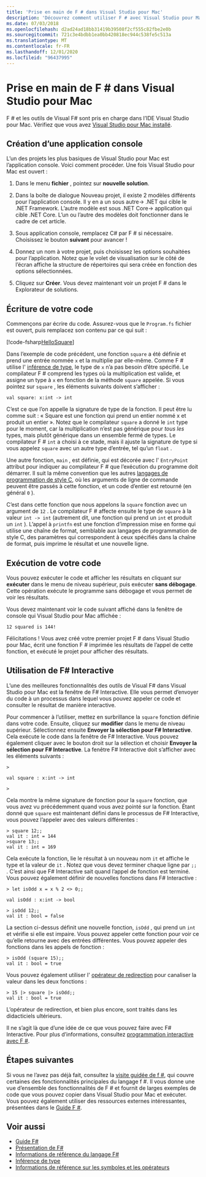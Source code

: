 ```yaml
---
title: 'Prise en main de F # dans Visual Studio pour Mac'
description: 'Découvrez comment utiliser F # avec Visual Studio pour Mac.'
ms.date: 07/03/2018
ms.openlocfilehash: d2ad24ad18bb31419b39508f2cf555c82fbe2e0b
ms.sourcegitcommit: 721c3e4bdbb1ea0bb420818ec944c538fe5c513a
ms.translationtype: MT
ms.contentlocale: fr-FR
ms.lasthandoff: 12/01/2020
ms.locfileid: "96437995"
---
```

# <a name="get-started-with-f-in-visual-studio-for-mac"></a>Prise en main de F # dans Visual Studio pour Mac

F # et les outils de Visual F# sont pris en charge dans l’IDE Visual Studio pour Mac. Vérifiez que vous avez [Visual Studio pour Mac installé](install-fsharp.md#install-f-with-visual-studio-for-mac).

## <a name="creating-a-console-application"></a>Création d’une application console

L’un des projets les plus basiques de Visual Studio pour Mac est l’application console.  Voici comment procéder.  Une fois Visual Studio pour Mac est ouvert :

1. Dans le menu **fichier** , pointez sur **nouvelle solution**.

2. Dans la boîte de dialogue Nouveau projet, il existe 2 modèles différents pour l’application console.  Il y en a un sous autre-> .NET qui cible le .NET Framework.  L’autre modèle est sous .NET Core-> application qui cible .NET Core.  L’un ou l’autre des modèles doit fonctionner dans le cadre de cet article.

3. Sous application console, remplacez C# par F # si nécessaire.  Choisissez le bouton **suivant** pour avancer !  

4. Donnez un nom à votre projet, puis choisissez les options souhaitées pour l’application.  Notez que le volet de visualisation sur le côté de l’écran affiche la structure de répertoires qui sera créée en fonction des options sélectionnées.  

5. Cliquez sur **Créer**.  Vous devez maintenant voir un projet F # dans le Explorateur de solutions.

## <a name="writing-your-code"></a>Écriture de votre code

Commençons par écrire du code.  Assurez-vous que le `Program.fs` fichier est ouvert, puis remplacez son contenu par ce qui suit :

[!code-fsharp[HelloSquare](~/samples/snippets/fsharp/getting-started/hello-square.fs)]

Dans l’exemple de code précédent, une fonction `square` a été définie et prend une entrée nommée `x` et la multiplie par elle-même.  Comme F # utilise l' [inférence de type](../language-reference/type-inference.md), le type de `x` n’a pas besoin d’être spécifié.  Le compilateur F # comprend les types où la multiplication est valide, et assigne un type à `x` en fonction de la méthode `square` appelée.  Si vous pointez sur `square` , les éléments suivants doivent s’afficher :

```console
val square: x:int -> int
```

C’est ce que l’on appelle la signature de type de la fonction.  Il peut être lu comme suit : « Square est une fonction qui prend un entier nommé x et produit un entier ».  Notez que le compilateur `square` a donné le `int` type pour le moment, car la multiplication n’est pas générique pour *tous les* types, mais plutôt générique dans un ensemble fermé de types.  Le compilateur F # `int` a choisi à ce stade, mais il ajuste la signature de type si vous appelez `square` avec un autre type d’entrée, tel qu’un `float` .

Une autre fonction, `main` , est définie, qui est décorée avec l' `EntryPoint` attribut pour indiquer au compilateur F # que l’exécution du programme doit démarrer.  Il suit la même convention que les autres [langages de programmation de style C](https://en.wikipedia.org/wiki/Entry_point#C_and_C.2B.2B), où les arguments de ligne de commande peuvent être passés à cette fonction, et un code d’entier est retourné (en général `0` ).

C’est dans cette fonction que nous appelons la `square` fonction avec un argument de `12` .  Le compilateur F # affecte ensuite le type de `square` à la valeur `int -> int` (autrement dit, une fonction qui prend un `int` et produit un `int` ).  L’appel à `printfn` est une fonction d’impression mise en forme qui utilise une chaîne de format, semblable aux langages de programmation de style C, des paramètres qui correspondent à ceux spécifiés dans la chaîne de format, puis imprime le résultat et une nouvelle ligne.

## <a name="running-your-code"></a>Exécution de votre code

Vous pouvez exécuter le code et afficher les résultats en cliquant sur **exécuter** dans le menu de niveau supérieur, puis exécuter **sans débogage**.  Cette opération exécute le programme sans débogage et vous permet de voir les résultats.

Vous devez maintenant voir le code suivant affiché dans la fenêtre de console qui Visual Studio pour Mac affichée :

```console
12 squared is 144!
```

Félicitations !  Vous avez créé votre premier projet F # dans Visual Studio pour Mac, écrit une fonction F # imprimée les résultats de l’appel de cette fonction, et exécuté le projet pour afficher des résultats.

## <a name="using-f-interactive"></a>Utilisation de F# Interactive

L’une des meilleures fonctionnalités des outils de Visual F# dans Visual Studio pour Mac est la fenêtre de F# Interactive.  Elle vous permet d’envoyer du code à un processus dans lequel vous pouvez appeler ce code et consulter le résultat de manière interactive.

Pour commencer à l’utiliser, mettez en surbrillance la `square` fonction définie dans votre code.  Ensuite, cliquez sur **modifier** dans le menu de niveau supérieur.  Sélectionnez ensuite **Envoyer la sélection pour F# Interactive**.  Cela exécute le code dans la fenêtre de F# Interactive.  Vous pouvez également cliquer avec le bouton droit sur la sélection et choisir **Envoyer la sélection pour F# Interactive**.  La fenêtre F# Interactive doit s’afficher avec les éléments suivants :

```console
>

val square : x:int -> int

>
```

Cela montre la même signature de fonction pour la `square` fonction, que vous avez vu précédemment quand vous avez pointé sur la fonction.  Étant donné que `square` est maintenant défini dans le processus de F# Interactive, vous pouvez l’appeler avec des valeurs différentes :

```console
> square 12;;
val it : int = 144
>square 13;;
val it : int = 169
```

Cela exécute la fonction, lie le résultat à un nouveau nom `it` et affiche le type et la valeur de `it` .  Notez que vous devez terminer chaque ligne par `;;` .  C’est ainsi que F# Interactive sait quand l’appel de fonction est terminé.  Vous pouvez également définir de nouvelles fonctions dans F# Interactive :

```console
> let isOdd x = x % 2 <> 0;;

val isOdd : x:int -> bool

> isOdd 12;;
val it : bool = false
```

La section ci-dessus définit une nouvelle fonction, `isOdd` , qui prend un `int` et vérifie si elle est impaire.  Vous pouvez appeler cette fonction pour voir ce qu’elle retourne avec des entrées différentes.  Vous pouvez appeler des fonctions dans les appels de fonction :

```console
> isOdd (square 15);;
val it : bool = true
```

Vous pouvez également utiliser l' [opérateur de redirection](../language-reference/symbol-and-operator-reference/index.md) pour canaliser la valeur dans les deux fonctions :

```console
> 15 |> square |> isOdd;;
val it : bool = true
```

L’opérateur de redirection, et bien plus encore, sont traités dans les didacticiels ultérieurs.

Il ne s’agit là que d’une idée de ce que vous pouvez faire avec F# Interactive.  Pour plus d’informations, consultez [programmation interactive avec F #](../tools/fsharp-interactive/index.md).

## <a name="next-steps"></a>Étapes suivantes

Si vous ne l’avez pas déjà fait, consultez la [visite guidée de f #](../tour.md), qui couvre certaines des fonctionnalités principales du langage f #.  Il vous donne une vue d’ensemble des fonctionnalités de F # et fournit de larges exemples de code que vous pouvez copier dans Visual Studio pour Mac et exécuter.  Vous pouvez également utiliser des ressources externes intéressantes, présentées dans le [Guide F #](../index.yml).

## <a name="see-also"></a>Voir aussi

- [Guide F#](../index.yml)
- [Présentation de F#](../tour.md)
- [Informations de référence du langage F#](../language-reference/index.md)
- [Inférence de type](../language-reference/type-inference.md)
- [Informations de référence sur les symboles et les opérateurs](../language-reference/symbol-and-operator-reference/index.md)
